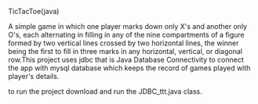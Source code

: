TicTacToe(java)

A simple game in which one player marks down only X's and another only O's, each alternating in filling in any of the nine compartments of a figure formed by two vertical lines crossed by two horizontal lines, the winner being the first to fill in three marks in any horizontal, vertical, or diagonal row.This project uses jdbc that is Java Database Connectivity to connect the app with mysql database which keeps the record of games played with player's details.

to run the project download and run the JDBC_ttt.java class.
